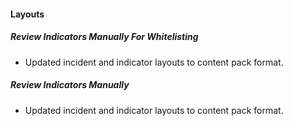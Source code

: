 
#### Layouts
##### Review Indicators Manually For Whitelisting
 - Updated incident and indicator layouts to content pack format.
##### Review Indicators Manually
 - Updated incident and indicator layouts to content pack format.